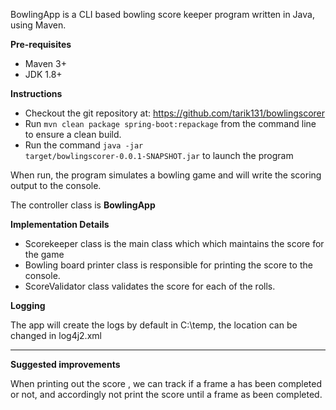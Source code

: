 BowlingApp is a CLI based bowling score keeper program written in Java, using Maven.**Pre-requisites** - Maven 3+ - JDK 1.8+**Instructions**- Checkout the git repository at: https://github.com/tarik131/bowlingscorer- Run <code>mvn clean package spring-boot:repackage</code> from the command line to ensure a clean build.- Run the command <code>java -jar target/bowlingscorer-0.0.1-SNAPSHOT.jar</code> to launch the programWhen run, the program simulates a bowling game and will write the scoring output to the console.The controller class is **BowlingApp****Implementation Details**- Scorekeeper class is the main class which which maintains the score for the game- Bowling board printer class is responsible for printing the score to the console.- ScoreValidator class validates the score for each of the rolls.**Logging**The app will create the logs by default in C:\temp, the location can be changed in log4j2.xml----**Suggested improvements**When printing out the score , we can track if a frame a has been completed or not, and accordingly not print the score until a frame as been completed.
